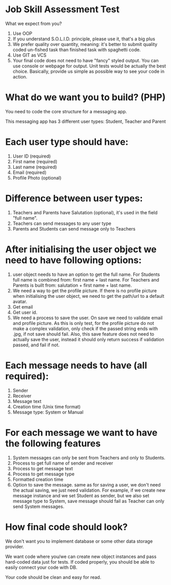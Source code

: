 # Job Skill Assessment Test

What we expect from you?
1. Use OOP
2. If you understand S.O.L.I.D. principle, please use it, that's a big plus
3. We prefer quality over quantity, meaning: it's better to submit quality coded un-fished task than finished task with spaghetti code.
4. Use GIT as VCS
5. Your final code does not need to have "fancy" styled output. You can use console or webpage for output. Unit tests would be actually the best choice. Basically, provide us simple as possible way to see your code in action.

# What do we want you to build? (PHP)

You need to code the core structure for a messaging app.

This messaging app has 3 different user types: Student, Teacher and Parent

# Each user type should have:

1. User ID (required)
2. First name (required)
3. Last name (required)
4. Email (required)
5. Profile Photo (optional)


# Difference between user types:

1. Teachers and Parents have Salutation (optional), it's used in the field "full name".
2. Teachers can send messages to any user type
3. Parents and Students can send message only to Teachers


# After initialising the user object we need to have following options:

1. user object needs to have an option to get the full name.
For Students full name is combined from: first name + last name.
For Teachers and Parents is built from: salutation + first name + last name.
2. We need a way to get the profile picture. If there is no profile picture when initialising the user object, we need to get the path/url to a default avatar.
3. Get email
4. Get user id.
5. We need a process to save the user. On save we need to validate email and profile picture. As this is only test, for the profile picture do not make a complex validation, only check if the passed string ends with .jpg, if not save should fail.
Also, this save feature does not need to actually save the user, instead it should only return success if validation passed, and fail if not.


# Each message needs to have (all required):

1. Sender
2. Receiver
3. Message text
4. Creation time (Unix time format)
5. Message type: System or Manual


# For each message we want to have the following features

1. System messages can only be sent from Teachers and only to Students.
2. Process to get full name of sender and receiver
3. Process to get message text
4. Process to get message type
5. Formatted creation time
6. Option to save the message. same as for saving a user, we don't need the actual saving, we just need validation.
For example, if we create new message instance and we set Student as sender, but we also set message type to System, save message should fail as Teacher can only send System messages.

# How final code should look?

We don't want you to implement database or some other data storage provider.

We want code where you/we can create new object instances and pass hard-coded data just for tests. If coded properly, you should be able to easily connect your code with DB.

Your code should be clean and easy for read.

